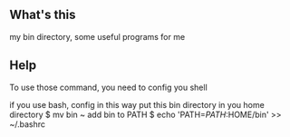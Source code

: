 ## What's this
my bin directory, some useful programs for me

## Help
To use those command, you need to config you shell

if you use bash, config in this way
    put this bin directory in you home directory
    $ mv bin ~
    add bin to PATH
    $ echo 'PATH=$PATH:$HOME/bin' >> ~/.bashrc

